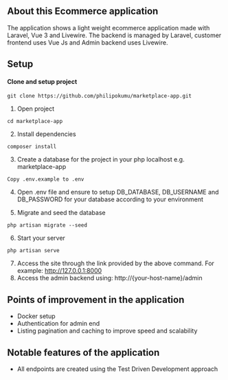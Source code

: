 ## About this Ecommerce application

The application shows a light weight ecommerce application made with Laravel, Vue 3 and Livewire. The backend is managed by Laravel, customer frontend uses Vue Js and Admin backend uses Livewire.

## Setup

#### Clone and setup project

```
git clone https://github.com/philipokumu/marketplace-app.git
```

1. Open project

```
cd marketplace-app
```

2. Install dependencies

```
composer install
```

3. Create a database for the project in your php localhost e.g. marketplace-app

```
Copy .env.example to .env
```

4. Open .env file and ensure to setup DB_DATABASE, DB_USERNAME and DB_PASSWORD for your database according to your environment

5. Migrate and seed the database

```
php artisan migrate --seed
```

6. Start your server

```
php artisan serve
```

7. Access the site through the link provided by the above command. For example: http://127.0.0.1:8000
8. Access the admin backend using: http://{your-host-name}/admin

## Points of improvement in the application

-   Docker setup
-   Authentication for admin end
-   Listing pagination and caching to improve speed and scalability

## Notable features of the application

-   All endpoints are created using the Test Driven Development approach
